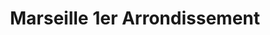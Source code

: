 ---
title: Marseille 1er Arrondissement
url: /marseille-1er-arrondissement/
latitude: 43.297
longitude: 5.376
---